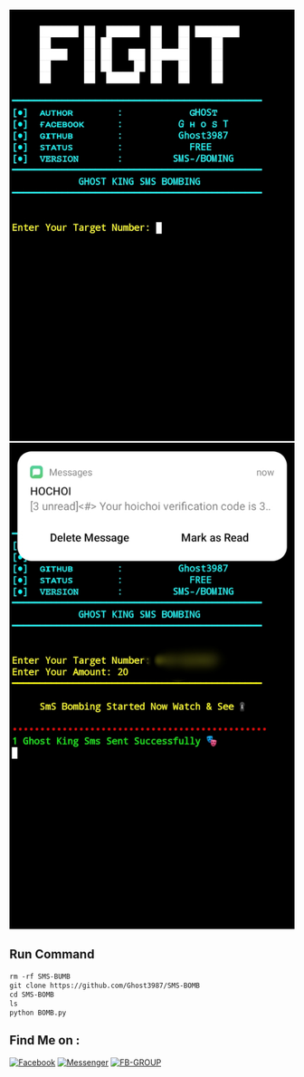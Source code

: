 </br><img src="https://github.com/Ghost3987/SMS-BOMB/blob/main/Images/IMG_20240119_202802.jpg" />
</br><img
src="https://github.com/Ghost3987/SMS-BOMB/blob/main/Images/IMG_20240119_202914.jpg" />
## Run Command 
```
rm -rf SMS-BUMB
git clone https://github.com/Ghost3987/SMS-BOMB
cd SMS-BOMB
ls
python BOMB.py
```

## Find Me on :
[![Facebook](https://img.shields.io/badge/Facebook-green?style=for-the-badge&logo=facebook)](https://fb.com/DBZ280)
[![Messenger](https://img.shields.io/badge/Chat-Messenger-blue?style=for-the-badge&logo=messenger)](https://m.me/DBZ280)
[![FB-GROUP](https://img.shields.io/badge/Github-FB-KINGgreen?style=for-the-badge&logo=github)](https://github.com/Ghost3987)

